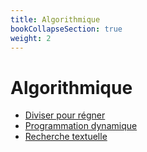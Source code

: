 ```yaml
---
title: Algorithmique
bookCollapseSection: true
weight: 2
---
```


# Algorithmique

- [Diviser pour régner](diviser_pour_regner)
- [Programmation dynamique](prog_dynamique)
- [Recherche textuelle](recherche_textuelle)
